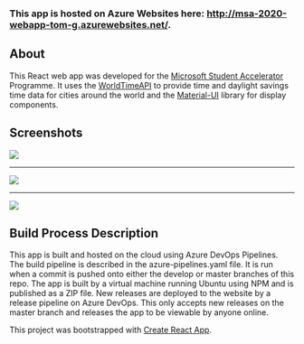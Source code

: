 ### This app is hosted on Azure Websites here: http://msa-2020-webapp-tom-g.azurewebsites.net/.

## About
This React web app was developed for the [Microsoft Student Accelerator](https://github.com/NZMSA/2020-Phase-1) Programme. It uses the [WorldTimeAPI](http://worldtimeapi.org/) to provide time and daylight savings time data for cities around the world and the [Material-UI](https://material-ui.com/) library for display components.

## Screenshots
![](https://i.imgur.com/OtEQt1E.png)
***
![](https://i.imgur.com/BKDmT6P.png)
***
![](https://i.imgur.com/dVv9hAQ.png)

## Build Process Description
This app is built and hosted on the cloud using Azure DevOps Pipelines. The build pipeline is described in the azure-pipelines.yaml file. It is run when a commit is pushed onto either the develop or master branches of this repo. The app is built by a virtual machine running Ubuntu using NPM and is published as a ZIP file. New releases are deployed to the website by a release pipeline on Azure DevOps. This only accepts new releases on the master branch and releases the app to be viewable by anyone online.

This project was bootstrapped with [Create React App](https://github.com/facebook/create-react-app).
